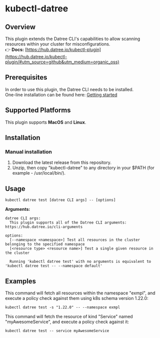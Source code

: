 # kubectl-datree

## Overview 
This plugin extends the Datree CLI's capabilities to allow scanning resources within your cluster for misconfigurations.  
👉 **Docs:** [https://hub.datree.io/kubectl-plugin](https://hub.datree.io/kubectl-plugin/#utm_source=github&utm_medium=organic_oss)

## Prerequisites
In order to use this plugin, the Datree CLI needs to be installed.  
One-line installation can be found here: [Getting started](https://hub.datree.io/)

## Supported Platforms
This plugin supports **MacOS** and **Linux**.

## Installation
### Manual installation
1. Download the latest release from this repository.
2. Unzip, then copy "kubectl-datree" to any directory in your $PATH (for example - /usr/local/bin/).

## Usage
```
kubectl datree test [datree CLI args] -- [options]
```
**Arguments:**
```
datree CLI args:
  This plugin supports all of the Datree CLI arguments: https://hub.datree.io/cli-arguments

options:
  [--namespace <namespace>] Test all resources in the cluster belonging to the specified namespace
  [<resource type> <resource name>] Test a single given resource in the cluster

  Running 'kubectl datree test' with no arguments is equivalent to 'kubectl datree test -- --namespace default'
```

## Examples
This command will fetch all resources within the namespace "exmpl", and execute a policy check against them using k8s schema version 1.22.0:
```
kubectl datree test -s "1.22.0" -- --namespace exmpl
```

This command will fetch the resource of kind "Service" named "myAwesomeService", and execute a policy check against it:
```
kubectl datree test -- service myAwesomeService
```

